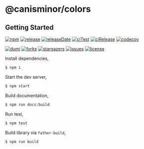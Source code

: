 # @canisminor/colors

## Getting Started

<!-- SHIELD GROUP -->

[![npm][npm-shield]][npm-url] [![release][release-shield]][release-url] [![releaseDate][release-date-shield]][release-date-url] [![ciTest][ci-test-shield]][ci-test-url] [![ciRelease][ci-release-shield]][ci-release-url] [![codecov][codecov-shield]][codecov-url]

[![dumi][dumi-shield]][dumi-url] [![forks][forks-shield]][forks-url] [![stargazers][stargazers-shield]][stargazers-url] [![issues][issues-shield]][issues-url] [![license][license-shield]][license-url]

Install dependencies,

```bash
$ npm i
```

Start the dev server,

```bash
$ npm start
```

Build documentation,

```bash
$ npm run docs:build
```

Run test,

```bash
$ npm test
```

Build library via `father-build`,

```bash
$ npm run build
```

<!-- SHIELD LINK GROUP -->

<!-- npm -->

[npm-shield]: https://img.shields.io/npm/v/@canisminor/colors?style=flat&logo=npm
[npm-url]: https://www.npmjs.com/package/@canisminor/colors

<!-- release -->

[release-shield]: https://img.shields.io/github/v/release/canisminor1990/canisminor-colors?style=flat&sort=semver&logo=github
[release-url]: https://github.com/canisminor1990/canisminor-colors/releases

<!-- releaseDate -->

[release-date-shield]: https://img.shields.io/github/release-date/canisminor1990/canisminor-colors?style=flat
[release-date-url]: https://github.com/canisminor1990/canisminor-colors/releases

<!-- ciTest -->

[ci-test-shield]: https://github.com/canisminor1990/canisminor-colors/workflows/Test/badge.svg
[ci-test-url]: https://github.com/canisminor1990/canisminor-colors/actions?query=Test

<!-- ciRelease -->

[ci-release-shield]: https://github.com/canisminor1990/canisminor-colors/workflows/Release/badge.svg
[ci-release-url]: https://github.com/canisminor1990/canisminor-colors/actions?query=Release

<!-- codecov -->

[codecov-shield]: https://codecov.io/gh/canisminor1990/canisminor-colors/branch/master/graph/badge.svg?token=RB2A4XW8OI
[codecov-url]: https://codecov.io/gh/canisminor1990/canisminor-colors

<!-- dumi -->

[dumi-shield]: https://img.shields.io/website?label=dumi%20docs&url=https%3A%2F%2Fcanisminor1990.github.io%2Fcanisminor-colors%2F
[dumi-url]: https://canisminor1990.github.io/canisminor-colors/

<!-- forks -->

[forks-shield]: https://img.shields.io/github/forks/canisminor1990/canisminor-colors.svg?style=flat
[forks-url]: https://github.com/canisminor1990/canisminor-colors/network/members

<!-- stargazers -->

[stargazers-shield]: https://img.shields.io/github/stars/canisminor1990/canisminor-colors.svg?style=flat
[stargazers-url]: https://github.com/canisminor1990/canisminor-colors/stargazers

<!-- issues -->

[issues-shield]: https://img.shields.io/github/issues/canisminor1990/canisminor-colors.svg?style=flat
[issues-url]: https://img.shields.io/github/issues/canisminor1990/canisminor-colors.svg?style=flat

<!-- license -->

[license-shield]: https://img.shields.io/github/license/canisminor1990/canisminor-colors.svg?style=flat
[license-url]: https://github.com/canisminor1990/canisminor-colors/blob/master/LICENSE
